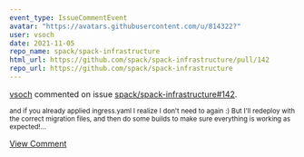 ```yaml
---
event_type: IssueCommentEvent
avatar: "https://avatars.githubusercontent.com/u/814322?"
user: vsoch
date: 2021-11-05
repo_name: spack/spack-infrastructure
html_url: https://github.com/spack/spack-infrastructure/pull/142
repo_url: https://github.com/spack/spack-infrastructure
---
```


<a href='https://github.com/vsoch' target='_blank'>vsoch</a> commented on issue <a href='https://github.com/spack/spack-infrastructure/pull/142' target='_blank'>spack/spack-infrastructure#142</a>.

<small>and if you already applied ingress.yaml I realize I don't need to again :) But I'll redeploy with the correct migration files, and then do some builds to make sure everything is working as expected!...</small>

<a href='https://github.com/spack/spack-infrastructure/pull/142' target='_blank'>View Comment</a>